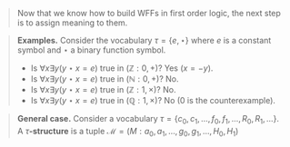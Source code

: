 > Now that we know how to build WFFs in first order logic, the next step is to assign meaning to them.

> **Examples.** Consider the vocabulary $\tau = \{e,\star\}$ where $e$ is a constant symbol and $\star$ a binary function symbol.
> - Is $\forall x\exists y(y\star x=e)$ true in $(\mathbb Z:0,+)$? Yes ($x = -y$).
> - Is $\forall x\exists y(y\star x=e)$ true in $(\mathbb N:0,+)$? No.
> - Is $\forall x\exists y(y\star x=e)$ true in $(\mathbb Z:1,\times)$? No.
> - Is $\forall x\exists y(y\star x=e)$ true in $(\mathbb Q:1,\times)$? No ($0$ is the counterexample).

>**General case.** Consider a vocabulary $\tau =\{c_0,c_1,\dots,f_0,f_1,\dots,R_0,R_1,\dots\}$.
A $\tau$**-structure** is a tuple $\mathcal M=(M:a_0,a_1,\dots,g_0,g_1,\dots,H_0,H_1)$